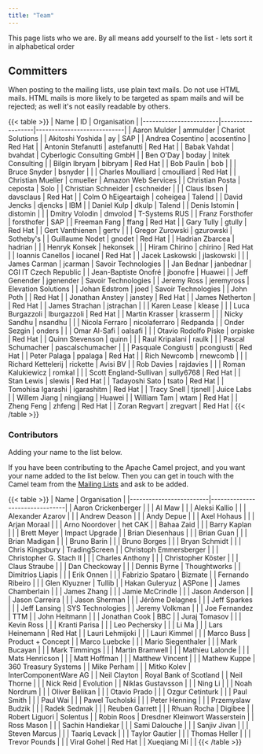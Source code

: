 ```yaml
---
title: "Team"
---
```


This page lists who we are. By all means add yourself to the list - lets sort it in alphabetical order

## Committers

When posting to the mailing lists, use plain text mails. Do not use HTML mails. HTML mails is more likely to be targeted as spam mails and will be rejected; as well it's not easily readable by others.

{{< table >}}
| Name                   | ID               | Organisation               |
|------------------------|------------------|----------------------------|
| Aaron Mulder           | ammulder         | Chariot Solutions          |
| Akitoshi Yoshida       | ay               | SAP                        |
| Andrea Cosentino       | acosentino       | Red Hat                    |
| Antonin Stefanutti     | astefanutti      | Red Hat                    |
| Babak Vahdat           | bvahdat          | Cyberlogic Consulting GmbH |
| Ben O'Day              | boday            | Initek Consulting          |
| Bilgin Ibryam          | bibryam          | Red Hat                    |
| Bob Paulin             | bob              |                            |
| Bruce Snyder           | bsnyder          |                            |
| Charles Moulliard      | cmoulliard       | Red Hat                    |
| Christian Mueller      | cmueller         | Amazon Web Services        |
| Christian Posta        | ceposta          | Solo                       |
| Christian Schneider    | cschneider       |                            |
| Claus Ibsen            | davsclaus        | Red Hat                    |
| Colm O hEigeartaigh    | coheigea         | Talend                     |
| David Jencks           | djencks          | IBM                        |
| Daniel Kulp            | dkulp            | Talend                     |
| Denis Istomin          | distomin         |                            |
| Dmitry Volodin         | dmvolod          | T-Systems RUS              |
| Franz Forsthofer       | forsthofer       | SAP                        |
| Freeman Fang           | ffang            | Red Hat                    |
| Gary Tully             | gtully           | Red Hat                    |
| Gert Vanthienen        | gertv            |                            |
| Gregor Zurowski        | gzurowski        | Sotheby's                  |
| Guillaume Nodet        | gnodet           | Red Hat                    |
| Hadrian Zbarcea        | hadrian          |                            |
| Henryk Konsek          | hekonsek         |                            |
| Hiram Chirino          | chirino          | Red Hat                    |
| Ioannis Canellos       | iocanel          | Red Hat                    |
| Jacek Laskowski        | jlaskowski       |                            |
| James Carman           | jcarman          | Savoir Technologies        |
| Jan Bednar             | janbednar        | CGI IT Czech Republic      |
| Jean-Baptiste Onofré   | jbonofre         | Huawei                     |
| Jeff Genender          | jgenender        | Savoir Technologies        |
| Jeremy Ross            | jeremyross       | Elevation Solutions        |
| Johan Edstrom          | joed             | Savoir Technologies        |
| John Poth              |                  | Red Hat                    |
| Jonathan Anstey        | janstey          | Red Hat                    |
| James Netherton        |                  | Red Hat                    |
| James Strachan         | jstrachan        |                            |
| Karen Lease            | klease           |                            |
| Luca Burgazzoli        | lburgazzoli      | Red Hat                    |
| Martin Krasser         | krasserm         |                            |
| Nicky Sandhu           | nsandhu          |                            |
| Nicola Ferraro         | nicolaferraro    | Redpanda                   |
| Onder Sezgin           | onders           |                            |
| Omar Al-Safi           | oalsafi          |                            |
| Otavio Rodolfo Piske   | orpiske          | Red Hat                    |
| Quinn Stevenson        | quinn            |                            |
| Raul Kripalani         | raulk            |                            |
| Pascal Schumacher      | pascalschumacher |                            |
| Pasquale Congiusti     | pcongiusti       | Red Hat                    |
| Peter Palaga           | ppalaga          | Red Hat                    |
| Rich Newcomb           | rnewcomb         |                            |
| Richard Kettelerij     | rickette         | Avisi BV                   |
| Rob Davies             | rajdavies        |                            |
| Roman Kalukiewicz      | romkal           |                            |
| Scott England-Sullivan | sully6768        | Red Hat                    |
| Stan Lewis             | slewis           | Red Hat                    |
| Tadayoshi Sato         | tsato            | Red Hat                    |
| Tomohisa Igarashi      | igarashitm       | Red Hat                    |
| Tracy Snell            | tjsnell          | Juice Labs                 |
| Willem Jiang           | ningjiang        | Huawei                     |
| William Tam            | wtam             | Red Hat                    |
| Zheng Feng             | zhfeng           | Red Hat                    |
| Zoran Regvart          | zregvart         | Red Hat                    |
{{< /table >}}

### Contributors

Adding your name to the list below.

If you have been contributing to the Apache Camel project, and you want your name added to the list below. Then you can get in touch with the Camel team from the [Mailing Lists](../mailing-list/) and ask to be added.

{{< table >}}
| Name                    | Organisation                   |
|-------------------------|--------------------------------|
| Aaron Crickenberger     |                                |
| Al Maw                  |                                |
| Aleksi Kallio           |                                |
| Alexander Azarov        |                                |
| Andrew Deason           |                                |
| Andy Depue              |                                |
| Axel Hohaus             |                                |
| Arjan Moraal            |                                |
| Arno Noordover          | het CAK                        |
| Bahaa Zaid              |                                |
| Barry Kaplan            |                                |
| Brett Meyer             | Impact Upgrade                 |
| Brian Diesenhaus        |                                |
| Brian Guan              |                                |
| Brian Madigan           |                                |
| Bruno Barin             |                                |
| Bruno Borges            |                                |
| Bryan Schmidt           |                                |
| Chris Kingsbury         | TradingScreen                  |
| Christoph Emmersberger  |                                |
| Christopher G. Stach II |                                |
| Charles Anthony         |                                |
| Christopher Köster      |                                |
| Claus Straube           |                                |
| Dan Checkoway           |                                |
| Dennis Byrne            | Thoughtworks                   |
| Dimitrios Liapis        |                                |
| Erik Onnen              |                                |
| Fabrizio Spataro        | Bizmate                        |
| Fernando Ribeiro        |                                |
| Glen Klyuzner           | Tullib                         |
| Hakan Guleryuz          | ASPone                         |
| James Chamberlain       |                                |
| James Zhang             |                                |
| Jamie McCrindle         |                                |
| Jason Anderson          |                                |
| Jason Carreira          |                                |
| Jason Sherman           |                                |
| Jérôme Delagnes         |                                |
| Jeff Sparkes            |                                |
| Jeff Lansing            | SYS Technologies               |
| Jeremy Volkman          |                                |
| Joe Fernandez           | TTM                            |
| John Heitmann           |                                |
| Jonathan Cook           | BBC                            |
| Juraj Tomasov           |                                |
| Kevin Ross              |                                |
| Kranti Parisa           |                                |
| Leo Pechersky           |                                |
| Li Ma                   |                                |
| Lars Heinemann          | Red Hat                        |
| Lauri Lehmijoki         |                                |
| Lauri Kimmel            |                                |
| Marco Buss              | Product + Concept              |
| Marco Luebcke           |                                |
| Mario Siegenthaler      |                                |
| Mark Bucayan            |                                |
| Mark Timmings           |                                |
| Martin Bramwell         |                                |
| Mathieu Lalonde         |                                |
| Mats Henricson          |                                |
| Matt Hoffman            |                                |
| Matthew Vincent         |                                |
| Mathew Kuppe            | 360 Treasury Systems           |
| Mike Perham             |                                |
| Mitko Kolev             | InterComponentWare AG          |
| Neil Clayton            | Royal Bank of Scotland         |
| Neil Thorne             |                                |
| Nick Reid               | Evolution                      |
| Niklas Gustavsson       |                                |
| Ning Li                 |                                |
| Noah Nordrum            |                                |
| Oliver Belikan          |                                |
| Otavio Prado            |                                |
| Ozgur Cetinturk         |                                |
| Paul Smith              |                                |
| Paul Wai                |                                |
| Pawel Tucholski         |                                |
| Peter Henning           |                                |
| Przemyslaw Budzik       |                                |
| Radek Sedmak            |                                |
| Reuben Garrett          |                                |
| Rhuan Rocha             | Digibee                        |
| Robert Liguori          | Solentus                       |
| Robin Roos              | Dresdner Kleinwort Wasserstein |
| Ross Mason              |                                |
| Sachin Handiekar        |                                |
| Sami Dalouche           |                                |
| Sanjiv Jivan            |                                |
| Steven Marcus           |                                |
| Taariq Levack           |                                |
| Taylor Gautier          |                                |
| Thomas Heller           |                                |
| Trevor Pounds           |                                |
| Viral Gohel             | Red Hat                        |
| Xueqiang Mi             |                                |
{{< /table >}}
